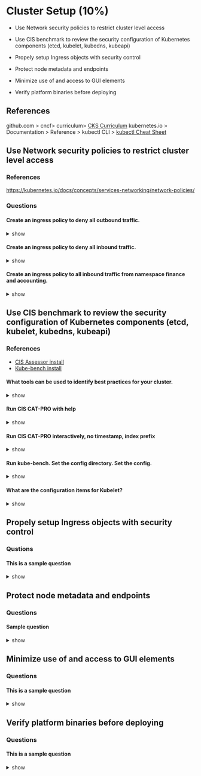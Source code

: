 # Cluster Setup (10%)

* Use Network security policies to restrict cluster level access

* Use CIS benchmark to review the security configuration of Kubernetes components (etcd, kubelet, kubedns, kubeapi)

* Propely setup Ingress objects with security control

* Protect node metadata and endpoints 

* Minimize use of and access to GUI elements

* Verify platform binaries before deploying

## References
github.com > cncf> curriculum> [CKS Curriculum](https://github.com/cncf/curriculum/blob/master/CKS_Curriculum_%20v1.23.pdf)
kubernetes.io > Documentation > Reference > kubectl CLI > [kubectl Cheat Sheet](https://kubernetes.io/docs/reference/kubectl/cheatsheet/)

## Use Network security policies to restrict cluster level access
### References
https://kubernetes.io/docs/concepts/services-networking/network-policies/

### Questions

#### Create an ingress policy to deny all outbound traffic.

<details><summary>show</summary>
<p>

```YAML
---
apiVersion: networking.k8s.io/v1
kind: NetworkPolicy
metadata:
  name: default-deny-egress
spec:
  podSelector: {}
  policyTypes:
  - Egress
```


</p>
</details>

#### Create an ingress policy to deny all inbound traffic.
<details><summary>show</summary>
<p>
  
```YAML
---
apiVersion: networking.k8s.io/v1
kind: NetworkPolicy
metadata:
  name: default-deny-ingress
spec:
  podSelector: {}
  policyTypes:
  - Ingress
```
</p>
</details>

#### Create an ingress policy to all inbound traffic from namespace finance and accounting.
<details><summary>show</summary>
<p>

```YAML
---
apiVersion: networking.k8s.io/v1
kind: NetworkPolicy
metadata:
  name: it
spec:
  podSelector: {}
  policyTypes:
  - Ingress
  TBD
```

</p>
</details>


## Use CIS benchmark to review the security configuration of Kubernetes components (etcd, kubelet, kubedns, kubeapi)

### References
* [CIS Assessor install](https://www.cisecurity.org/cis-benchmarks/)
* [Kube-bench install](https://github.com/aquasecurity/kube-bench/releases)

#### What tools can be used to identify best practices for your cluster. 

<details><summary>show</summary>
<p>

```
CIS Assessor
kube-bench 
```

</p>
</details>

#### Run CIS CAT-PRO with help

<details><summary>show</summary>
<p>

```bash
./Assessor-CLI.sh -h
```
</p>
</details>

#### Run CIS CAT-PRO interactively, no timestamp, index prefix

<details><summary>show</summary>
<p>

```bash
./Assessor-CLI.sh
  -i (interactive)
  -rd (dir)
  -nts (no timestamp)
  -rp index (report prefix)
```
</p>
</details>

#### Run kube-bench. Set the config directory. Set the config. 

<details><summary>show</summary>
<p>

```bash
./kube-bench --config-dir cfg --config cfg/config.yaml
```

```
...
== Summary ==
0 checks PASS
0 checks FAIL
24 checks WARN
0 checks INFO
```
</p>
</details>

#### What are the configuration items for Kubelet?
<details><summary>show</summary>
<p>

Easily generate YAML with:

```bash
kubectl run nginx --image=nginx --restart=Never --dry-run=client -n mynamespace -o yaml > pod.yaml
```

```bash
cat pod.yaml
```

```bash
kubectl create -f pod.yaml
```

sdfsdjflkjlllllll

```bash
sdfsdlkfjskljdsf
```

</p>
</details>

  

## Propely setup Ingress objects with security control

### Qustions

#### This is a sample question 

<details><summary>show</summary>
<p>

Easily generate YAML with:

```bash
kubectl run nginx --image=nginx --restart=Never --dry-run=client -n mynamespace -o yaml > pod.yaml
```

```bash
cat pod.yaml
```

```bash
kubectl create -f pod.yaml
```

sdfsdjflkjlllllll

```bash
sdfsdlkfjskljdsf
```

</p>
</details>

## Protect node metadata and endpoints 

### Questions

#### Sample question

<details><summary>show</summary>
<p>

```bash
kubectl run busybox --image=busybox --command --restart=Never -it --rm -- env # -it will help in seeing the output, --rm will immediately delete the pod after it exits
# or, just run it without -it
kubectl run busybox --image=busybox --command --restart=Never -- env
# and then, check its logs
kubectl logs busybox
```

</p>
</details>

## Minimize use of and access to GUI elements

### Questions

#### This is a sample question

<details><summary>show</summary>
<p>

```bash
# create a  YAML template with this command
sdklfsjdfklsdj
```

```YAML
apiVersion: v1
kind: Pod
metadata:
  creationTimestamp: null
  labels:
    run: busybox
  name: busybox
```


</p>
</details>

## Verify platform binaries before deploying

### Questions

#### This is a sample question

<details><summary>show</summary>
<p>

```bash
# sdlkfjdskf
sdkflsjdfkljj
```

```YAML
apiVersion: v1
kind: Pod
metadata:
  creationTimestamp: null
  labels:
    run: busybox
  name: busybox
```


</p>
</details>
